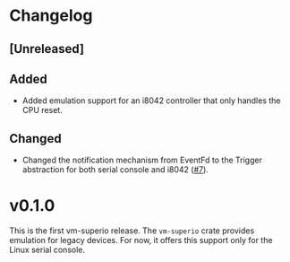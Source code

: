 # Changelog

## [Unreleased]

## Added

- Added emulation support for an i8042 controller that only handles the CPU
  reset.

## Changed

- Changed the notification mechanism from EventFd to the Trigger abstraction
  for both serial console and i8042
  ([#7](https://github.com/rust-vmm/vm-superio/issues/7)).

# v0.1.0

This is the first vm-superio release.
The `vm-superio` crate provides emulation for legacy devices. For now, it offers
this support only for the Linux serial console.
